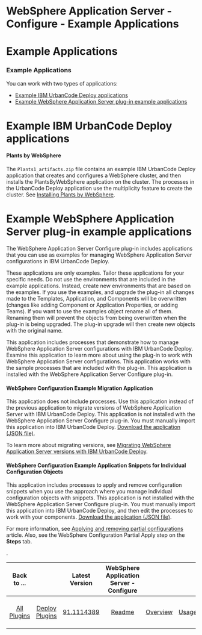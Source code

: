 
WebSphere Application Server - Configure - Example Applications
===============================================================

# Example Applications



### Example Applications





You can work with two types of applications:


* [Example IBM UrbanCode Deploy applications](#UCD-example)
* [Example WebSphere Application Server plug-in example applications](#WAS_plugin-ex)


Example IBM UrbanCode Deploy applications
=========================================


#### Plants by WebSphere


The `Plants1_artifacts.zip` file contains an example IBM UrbanCode Deploy application that creates and configures a WebSphere cluster, and then installs the PlantsByWebSphere application on the cluster. The processes in the UrbanCode Deploy application use the multiplicity feature to create the cluster. See [Installing Plants by WebSphere](https://www.urbancode.com/resource/example-installing-the-plantsbywebsphere-application/).


Example WebSphere Application Server plug-in example applications
=================================================================


The WebSphere Application Server Configure plug-in includes applications that you can use as examples for managing WebSphere Application Server configurations in IBM UrbanCode Deploy.


These applications are only examples. Tailor these applications for your specific needs. Do not use the environments that are included in the example applications. Instead, create new environments that are based on the examples. If you use the examples, and upgrade the plug-in all changes made to the Templates, Application, and Components will be overwritten (changes like adding Component or Application Properties, or adding Teams). If you want to use the examples object rename all of them. Renaming them will prevent the objects from being overwritten when the plug-in is being upgraded. The plug-in upgrade will then create new objects with the original name.


This application includes processes that demonstrate how to manage WebSphere Application Server configurations with IBM UrbanCode Deploy. Examine this application to learn more about using the plug-in to work with WebSphere Application Server configurations. This application works with the sample processes that are included with the plug-in. This application is installed with the WebSphere Application Server Configure plug-in.


#### WebSphere Configuration Example Migration Application


This application does not include processes. Use this application instead of the previous application to migrate versions of WebSphere Application Server with IBM UrbanCode Deploy. This application is not installed with the WebSphere Application Server Configure plug-in. You must manually import this application into IBM UrbanCode Deploy. [Download the application (JSON file)](http://public.dhe.ibm.com/software/products/UrbanCode/plugins/ibmucd/WebSphereConfiguration/SampleApplications/WebSphereConfigurationExampleMigrationApplication.json).


To learn more about migrating versions, see [Migrating WebSphere Application Server versions with IBM UrbanCode Deploy](https://www.urbancode.com/resource/migrating-websphere-application-server-versions-with-ibm-urbancode-deploy/).


#### WebSphere Configuration Example Application Snippets for Individual Configuration Objects


This application includes processes to apply and remove configuration snippets when you use the approach where you manage individual configuration objects with snippets. This application is not installed with the WebSphere Application Server Configure plug-in. You must manually import this application into IBM UrbanCode Deploy, and then edit the processes to work with your components. [Download the application (JSON file)](http://public.dhe.ibm.com/software/products/UrbanCode/plugins/ibmucd/WebSphereConfiguration/SampleApplications/WebSphereConfigurationExampleSnippetApplication.json).


For more information, see [Applying and removing partial configurations](https://www.urbancode.com/resource/applying-and-removing-partial-configurations) article. Also, see the WebSphere Configuration Partial Apply step on the **Steps** tab.


.




|Back to ...||Latest Version|WebSphere Application Server - Configure ||||||||
| :---: | :---: | :---: | :---: | :---: | :---: | :---: | :---: | :---: | :---: | :---: |
|[All Plugins](../../index.md)|[Deploy Plugins](../README.md)|[91.1114389](https://raw.githubusercontent.com/UrbanCode/IBM-UCD-PLUGINS/main/files/WebSphereConfiguration/WebSphereConfiguration-91.1114389.zip)|[Readme](README.md)|[Overview](overview.md)|[Usage](usage.md)|[Example Processes](example processes.md)|[Steps](steps.md)|[Roles](roles.md)|[Troubleshooting](troubleshooting.md)|[Downloads](downloads.md)|
